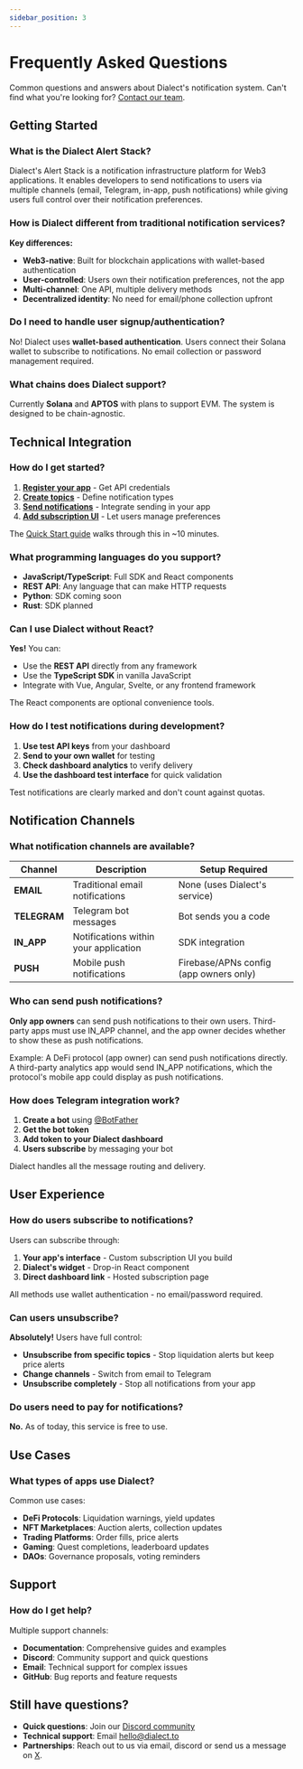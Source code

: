 ```yaml
---
sidebar_position: 3
---
```


# Frequently Asked Questions

Common questions and answers about Dialect's notification system. Can't find what you're looking for? [Contact our team](mailto:hello@dialect.to).

## Getting Started

### What is the Dialect Alert Stack?

Dialect's Alert Stack is a notification infrastructure platform for Web3 applications. It enables developers to send notifications to users via multiple channels (email, Telegram, in-app, push notifications) while giving users full control over their notification preferences.

### How is Dialect different from traditional notification services?

**Key differences:**
- **Web3-native**: Built for blockchain applications with wallet-based authentication
- **User-controlled**: Users own their notification preferences, not the app
- **Multi-channel**: One API, multiple delivery methods
- **Decentralized identity**: No need for email/phone collection upfront

### Do I need to handle user signup/authentication?

No! Dialect uses **wallet-based authentication**. Users connect their Solana wallet to subscribe to notifications. No email collection or password management required.

### What chains does Dialect support?

Currently **Solana** and **APTOS** with plans to support EVM. The system is designed to be chain-agnostic.

## Technical Integration

### How do I get started?

1. **[Register your app](./setup/register-app)** - Get API credentials
2. **[Create topics](./setup/topics-channels-subscribers)** - Define notification types
3. **[Send notifications](./send)** - Integrate sending in your app
4. **[Add subscription UI](./integrate-inbox/)** - Let users manage preferences

The [Quick Start guide](./quick-start) walks through this in ~10 minutes.

### What programming languages do you support?

- **JavaScript/TypeScript**: Full SDK and React components
- **REST API**: Any language that can make HTTP requests
- **Python**: SDK coming soon
- **Rust**: SDK planned

### Can I use Dialect without React?

**Yes!** You can:
- Use the **REST API** directly from any framework
- Use the **TypeScript SDK** in vanilla JavaScript
- Integrate with Vue, Angular, Svelte, or any frontend framework

The React components are optional convenience tools.

### How do I test notifications during development?

1. **Use test API keys** from your dashboard
2. **Send to your own wallet** for testing
3. **Check dashboard analytics** to verify delivery
4. **Use the dashboard test interface** for quick validation

Test notifications are clearly marked and don't count against quotas.

## Notification Channels

### What notification channels are available?

| Channel | Description | Setup Required |
|---------|-------------|----------------|
| **EMAIL** | Traditional email notifications | None (uses Dialect's service) |
| **TELEGRAM** | Telegram bot messages | Bot sends you a code |
| **IN_APP** | Notifications within your application | SDK integration |
| **PUSH** | Mobile push notifications | Firebase/APNs config (app owners only) |


### Who can send push notifications?

**Only app owners** can send push notifications to their own users. Third-party apps must use IN_APP channel, and the app owner decides whether to show these as push notifications.

Example: A DeFi protocol (app owner) can send push notifications directly. A third-party analytics app would send IN_APP notifications, which the protocol's mobile app could display as push notifications.

### How does Telegram integration work?

1. **Create a bot** using [@BotFather](https://t.me/BotFather)
2. **Get the bot token**
3. **Add token to your Dialect dashboard**
4. **Users subscribe** by messaging your bot

Dialect handles all the message routing and delivery.

## User Experience

### How do users subscribe to notifications?

Users can subscribe through:
1. **Your app's interface** - Custom subscription UI you build
2. **Dialect's widget** - Drop-in React component
3. **Direct dashboard link** - Hosted subscription page

All methods use wallet authentication - no email/password required.

### Can users unsubscribe?

**Absolutely!** Users have full control:
- **Unsubscribe from specific topics** - Stop liquidation alerts but keep price alerts
- **Change channels** - Switch from email to Telegram
- **Unsubscribe completely** - Stop all notifications from your app

### Do users need to pay for notifications?

**No.** As of today, this service is free to use. 

## Use Cases

### What types of apps use Dialect?

Common use cases:
- **DeFi Protocols**: Liquidation warnings, yield updates
- **NFT Marketplaces**: Auction alerts, collection updates  
- **Trading Platforms**: Order fills, price alerts
- **Gaming**: Quest completions, leaderboard updates
- **DAOs**: Governance proposals, voting reminders

## Support

### How do I get help?

Multiple support channels:
- **Documentation**: Comprehensive guides and examples
- **Discord**: Community support and quick questions
- **Email**: Technical support for complex issues
- **GitHub**: Bug reports and feature requests

## Still have questions?

- **Quick questions**: Join our [Discord community](https://discord.gg/saydialect)
- **Technical support**: Email [hello@dialect.to](mailto:hello@dialect.to)
- **Partnerships**: Reach out to us via email, discord or send us a message on [X](https://x.com/saydialect).
